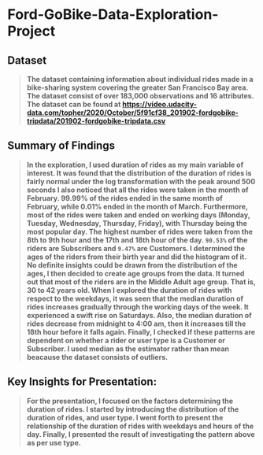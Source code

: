 # Ford-GoBike-Data-Exploration-Project

## Dataset
> **The dataset containing information about individual rides made in a bike-sharing system covering the greater San Francisco Bay area. The dataset consist of over 183,000 observations and 16 attributes. The dataset can be found at https://video.udacity-data.com/topher/2020/October/5f91cf38_201902-fordgobike-tripdata/201902-fordgobike-tripdata.csv**

## Summary of Findings
> **In the exploration, I used duration of rides as my main variable of interest. It was found that the distribution of the duration of rides is fairly normal under the log transformation with the peak around 500 seconds I also noticed that all the rides were taken in the month of February. 99.99% of the rides ended in the same month of February, while 0.01% ended in the month of March. Furthermore, most of the rides were taken and ended on working days (Monday, Tuesday, Wednesday, Thursday, Friday), with Thursday being the most popular day. The highest number of rides were taken from the 8th to 9th hour and the 17th and 18th hour of the day. `90.53%` of the riders are Subscribers and `9.47%` are Customers. I determined the ages of the riders from their birth year and did the histogram of it. No definite insights could be drawn from the distribution of the ages, I then decided to create age groups from the data. It turned out that most of the riders are in the Middle Adult age group. That is, 30 to 42 years old.
> When I explored the duration of rides with respect to the weekdays, it was seen that the median duration of rides increases gradually through the working days of the week. It experienced a swift rise on Saturdays. Also, the median duration of rides decrease from midnight to 4:00 am, then it increases till the 18th hour before it falls again. Finally, I checked if these patterns are dependent on whether a rider or user type is a Customer or Subscriber. I used median as the estimator rather than mean beacause the dataset consists of outliers.**


## Key Insights for Presentation:
> **For the presentation, I focused on the factors determining the duration of rides. I started by introducing the distribution of the duration of rides, and user type. I went forth to present the relationship of the duration of rides with weekdays and hours of the day. Finally, I presented the result of investigating the pattern above as per use type.**

